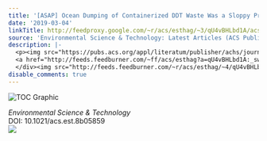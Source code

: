 ```yaml
---
title: '[ASAP] Ocean Dumping of Containerized DDT Waste Was a Sloppy Process'
date: '2019-03-04'
linkTitle: http://feedproxy.google.com/~r/acs/esthag/~3/qU4vBHLbd1A/acs.est.8b05859
source: 'Environmental Science & Technology: Latest Articles (ACS Publications)'
description: |-
  <p><img src="https://pubs.acs.org/appl/literatum/publisher/achs/journals/content/esthag/0/esthag.ahead-of-print/acs.est.8b05859/20190304/images/medium/es-2018-058598_0005.gif" alt="TOC Graphic"/></p><div><cite>Environmental Science & Technology</cite></div><div>DOI: 10.1021/acs.est.8b05859</div><div class="feedflare">
  <a href="http://feeds.feedburner.com/~ff/acs/esthag?a=qU4vBHLbd1A:_swCGb-YIRM:yIl2AUoC8zA"><img src="http://feeds.feedburner.com/~ff/acs/esthag?d=yIl2AUoC8zA" border="0"></img></a>
  </div><img src="http://feeds.feedburner.com/~r/acs/esthag/~4/qU4vBHLbd1A" height="1" width="1" ...
disable_comments: true
---
```

<p><img src="https://pubs.acs.org/appl/literatum/publisher/achs/journals/content/esthag/0/esthag.ahead-of-print/acs.est.8b05859/20190304/images/medium/es-2018-058598_0005.gif" alt="TOC Graphic"/></p><div><cite>Environmental Science & Technology</cite></div><div>DOI: 10.1021/acs.est.8b05859</div><div class="feedflare">
<a href="http://feeds.feedburner.com/~ff/acs/esthag?a=qU4vBHLbd1A:_swCGb-YIRM:yIl2AUoC8zA"><img src="http://feeds.feedburner.com/~ff/acs/esthag?d=yIl2AUoC8zA" border="0"></img></a>
</div><img src="http://feeds.feedburner.com/~r/acs/esthag/~4/qU4vBHLbd1A" height="1" width="1" ...